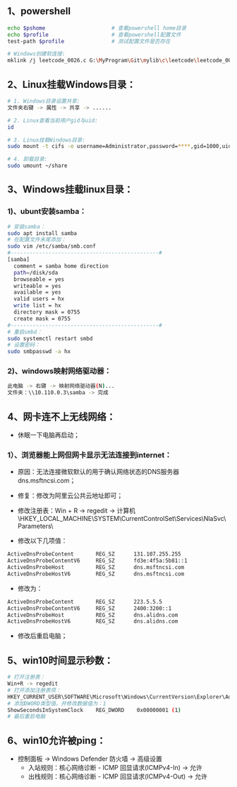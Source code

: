 ## 1、powershell

```bash
echo $pshome                     # 查看powershell home目录
echo $profile                    # 查看powershell配置文件
test-path $profile               # 测试配置文件是否存在

# Windows创建软连接:
mklink /j leetcode_0026.c G:\MyProgram\Git\mylib\c\leetcode\leetcode_0026.c
```

## 2、Linux挂载Windows目录：

```bash
# 1. Windows目录设置共享:
文件夹右键 -> 属性 -> 共享 -> ......

# 2. Linux查看当前用户gid与uid:
id

# 3. Linux挂载Windows目录:
sudo mount -t cifs -o username=Administrator,password=****,gid=1000,uid=1000 //192.168.1.26/share ~/share

# 4. 卸载目录:
sudo umount ~/share
```

## 3、Windows挂载linux目录：

### 1)、ubunt安装samba：
```bash
# 安装samba：
sudo apt install samba
# 在配置文件末尾添加：
sudo vim /etc/samba/smb.conf
#-----------------------------------------------#
[samba]
  comment = samba home direction
  path=/disk/sda
  browseable = yes
  writeable = yes
  available = yes
  valid users = hx
  write list = hx
  directory mask = 0755
  create mask = 0755
#-----------------------------------------------#
# 重启smbd：
sudo systemctl restart smbd
# 设置密码：
sudo smbpasswd -a hx
```

### 2)、windows映射网络驱动器：

```bash
此电脑 -> 右键 -> 映射网络驱动器(N)...
文件夹：\\10.110.0.3\samba -> 完成
```

## 4、网卡连不上无线网络：

- 休眠一下电脑再启动；

### 1）、浏览器能上网但网卡显示无法连接到internet：

- 原因：无法连接微软默认的用于确认网络状态的DNS服务器 dns.msftncsi.com；

- 修复：修改为阿里云公共云地址即可；

- 修改注册表：Win + R -> regedit -> 计算机\HKEY_LOCAL_MACHINE\SYSTEM\CurrentControlSet\Services\NlaSvc\Parameters\

- 修改以下几项值：

```bash
ActiveDnsProbeContent		REG_SZ		131.107.255.255
ActiveDnsProbeContentV6		REG_SZ		fd3e:4f5a:5b81::1
ActiveDnsProbeHost			REG_SZ		dns.msftncsi.com
ActiveDnsProbeHostV6		REG_SZ		dns.msftncsi.com
```

- 修改为：

```bash
ActiveDnsProbeContent		REG_SZ		223.5.5.5
ActiveDnsProbeContentV6		REG_SZ		2400:3200::1
ActiveDnsProbeHost			REG_SZ		dns.alidns.com
ActiveDnsProbeHostV6		REG_SZ		dns.alidns.com
```

- 修改后重启电脑；

## 5、win10时间显示秒数：

```bash
# 打开注册表：
Win+R -> regedit
# 打开添加注册表项：
HKEY_CURRENT_USER\SOFTWARE\Microsoft\Windows\CurrentVersion\Explorer\Advanced
# 添加DWORD类型值，并修改数据值为：1
ShowSecondsInSystemClock    REG_DWORD    0x00000001 (1)
# 最后重启电脑
```

## 6、win10允许被ping：

- 控制面板 -> Windows Defender 防火墙 -> 高级设置
  - 入站规则：核心网络诊断 - ICMP 回显请求(ICMPv4-In) -> 允许
  - 出栈规则：核心网络诊断 - ICMP 回显请求(ICMPv4-Out) -> 允许

